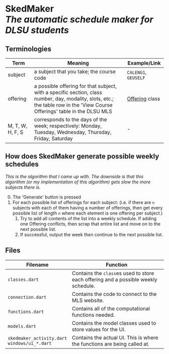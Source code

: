 <!--
 Copyright (C) 2023 Tudlang
 
 This file is part of AralTools.
 
 AralTools is free software: you can redistribute it and/or modify
 it under the terms of the GNU General Public License as published by
 the Free Software Foundation, either version 3 of the License, or
 (at your option) any later version.
 
 AralTools is distributed in the hope that it will be useful,
 but WITHOUT ANY WARRANTY; without even the implied warranty of
 MERCHANTABILITY or FITNESS FOR A PARTICULAR PURPOSE.  See the
 GNU General Public License for more details.
 
 You should have received a copy of the GNU General Public License
 along with AralTools.  If not, see <http://www.gnu.org/licenses/>.
-->

# SkedMaker<br/>*The automatic schedule maker for DLSU students*

## Terminologies
| Term | Meaning | Example/Link
| -- | -- | --
| subject | a subject that you take; the course code | `CALENG1`, `GEUSELF`
| offering | a possible offering for that subject, with a specific section, class number, day, modality, slots, etc.; the table row in the 'View Course Offerings' table in the DLSU MLS | [Offering](./classes.dart#L25) class
|M, T, W, H, F, S | corresponds to the days of the week; respectively: Monday, Tuesday, Wednesday, Thursday, Friday, Saturday | -


## How does SkedMaker generate possible weekly schedules
*This is the algorithm that I came up with. The downside is that this algorithm (or my implementation of this algorithm) gets slow the more subjects there is.*

0. The 'Generate' button is pressed
1. For each possible list of offerings for each subject: (i.e. if there are `n` subjects with each of them having a number of offerings, then get every possible list of length `n` where each element is one offering per subject.)
    1. Try to add all contents of the list into a weekly schedule. If adding one Offering conflicts, then scrap that entire list and move on to the next possible list.
    2. If successful, output the week then continue to the next possible list.

## Files
| Filename | Function |
| --- | --- |
| `classes.dart` | Contains the `class`es used to store each offering and a possible weekly schedule.
| `connection.dart` | Contains the code to connect to the MLS website.
| `functions.dart` | Contains all of the computational functions needed.
| `models.dart` | Contains the model classes used to store values for the UI.
| `skedmaker_activity.dart`<br/>`windows/ui_*.dart` | Contains the actual UI. This is where the functions are being called at.